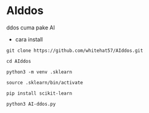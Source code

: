# AIddos
ddos cuma pake AI
- cara install
```
git clone https://github.com/whitehat57/AIddos.git
```
```
cd AIddos
```
```
python3 -m venv .sklearn
```
```
source .sklearn/bin/activate
```
```
pip install scikit-learn
```
```
python3 AI-ddos.py
```

